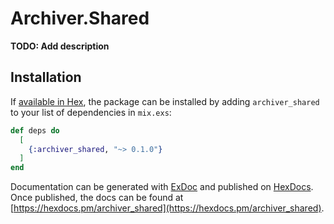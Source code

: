 # Archiver.Shared

**TODO: Add description**

## Installation

If [available in Hex](https://hex.pm/docs/publish), the package can be installed
by adding `archiver_shared` to your list of dependencies in `mix.exs`:

```elixir
def deps do
  [
    {:archiver_shared, "~> 0.1.0"}
  ]
end
```

Documentation can be generated with [ExDoc](https://github.com/elixir-lang/ex_doc)
and published on [HexDocs](https://hexdocs.pm). Once published, the docs can
be found at [https://hexdocs.pm/archiver_shared](https://hexdocs.pm/archiver_shared).

